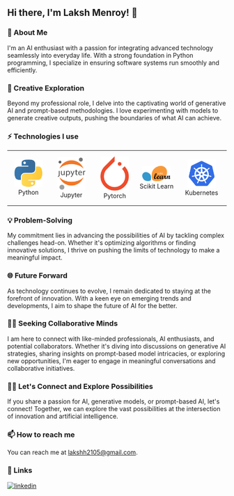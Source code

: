## Hi there, I'm Laksh Menroy! 👋

### 🚀 About Me
I'm an AI enthusiast with a passion for integrating advanced technology seamlessly into everyday life. With a strong foundation in Python programming, I specialize in ensuring software systems run smoothly and efficiently.

### 🎨 Creative Exploration
Beyond my professional role, I delve into the captivating world of generative AI and prompt-based methodologies. I love experimenting with models to generate creative outputs, pushing the boundaries of what AI can achieve.

### ⚡ Technologies I use

<div align="center">
<table align="center">
    <tr>
        <td align="center" width="140" height="112.43">
            <img src="./assets/icons/python.jpeg" width="65px"/>
            <br /> Python
        </td>
        <td align="center" width="140" height="112.43">
            <img src="./assets/icons/jupyter.png" width="65px"/>
            <br /> Jupyter
        <td align="center" width="140" height="112.43">
            <img src="./assets/icons/pytorch.png" width="65px"/>
            <br /> Pytorch
        </td>
        <td align="center" width="140" height="120.43">
            <img src="./assets/icons/scikitlearn.png" width="65px"/>
            <br /> Scikit Learn
        </td>
        <td align="center" width="140" height="112.43">
            <img src="./assets/icons/kubernetes.png" width="65px"/>
            <br /> Kubernetes
        </td>
    </tr>
</table>
</div>

### 💡 Problem-Solving
My commitment lies in advancing the possibilities of AI by tackling complex challenges head-on. Whether it's optimizing algorithms or finding innovative solutions, I thrive on pushing the limits of technology to make a meaningful impact.

### 🌐 Future Forward
As technology continues to evolve, I remain dedicated to staying at the forefront of innovation. With a keen eye on emerging trends and developments, I aim to shape the future of AI for the better.

### 👨‍💻 Seeking Collaborative Minds
I am here to connect with like-minded professionals, AI enthusiasts, and potential collaborators. Whether it's diving into discussions on generative AI strategies, sharing insights on prompt-based model intricacies, or exploring new opportunities, I'm eager to engage in meaningful conversations and collaborative initiatives.

### 👨‍💻 Let's Connect and Explore Possibilities
If you share a passion for AI, generative models, or prompt-based AI, let's connect! Together, we can explore the vast possibilities at the intersection of innovation and artificial intelligence.

### 📫 How to reach me
You can reach me at [lakshh2105@gmail.com](mailto:your@email.com).

### 🔗 Links
[![linkedin](https://img.shields.io/badge/linkedin-0A66C2?style=for-the-badge&logo=linkedin&logoColor=white)](www.linkedin.com/in/lakshhmenroy)
